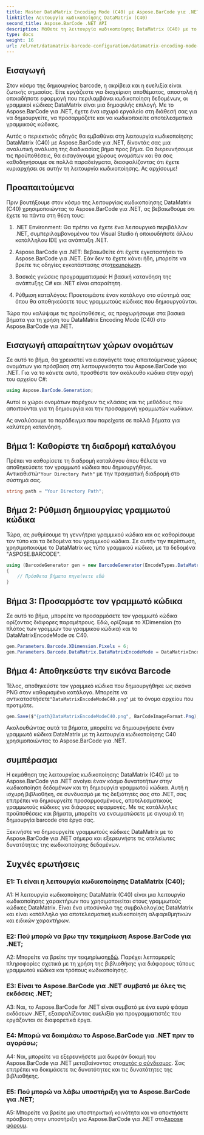 ```yaml
---
title: Master DataMatrix Encoding Mode (C40) με Aspose.BarCode για .NET
linktitle: Λειτουργία κωδικοποίησης DataMatrix (C40)
second_title: Aspose.BarCode .NET API
description: Μάθετε τη λειτουργία κωδικοποίησης DataMatrix (C40) με το Aspose.BarCode για .NET. Δημιουργήστε προσαρμοσμένους γραμμικούς κώδικες αποτελεσματικά. Εξερευνήστε τον οδηγό βήμα προς βήμα.
type: docs
weight: 16
url: /el/net/datamatrix-barcode-configuration/datamatrix-encoding-mode-c40/
---
```

## Εισαγωγή

Στον κόσμο της δημιουργίας barcode, η ακρίβεια και η ευελιξία είναι ζωτικής σημασίας. Είτε εργάζεστε για διαχείριση αποθέματος, αποστολή ή οποιαδήποτε εφαρμογή που περιλαμβάνει κωδικοποίηση δεδομένων, οι γραμμικοί κώδικες DataMatrix είναι μια δημοφιλής επιλογή. Με το Aspose.BarCode για .NET, έχετε ένα ισχυρό εργαλείο στη διάθεσή σας για να δημιουργείτε, να προσαρμόζετε και να κωδικοποιείτε αποτελεσματικά γραμμικούς κώδικες.

Αυτός ο περιεκτικός οδηγός θα εμβαθύνει στη λειτουργία κωδικοποίησης DataMatrix (C40) με Aspose.BarCode για .NET, δίνοντάς σας μια αναλυτική ανάλυση της διαδικασίας βήμα προς βήμα. Θα διερευνήσουμε τις προϋποθέσεις, θα εισαγάγουμε χώρους ονομάτων και θα σας καθοδηγήσουμε σε πολλά παραδείγματα, διασφαλίζοντας ότι έχετε κυριαρχήσει σε αυτήν τη λειτουργία κωδικοποίησης. Ας αρχίσουμε!

## Προαπαιτούμενα

Πριν βουτήξουμε στον κόσμο της λειτουργίας κωδικοποίησης DataMatrix (C40) χρησιμοποιώντας το Aspose.BarCode για .NET, ας βεβαιωθούμε ότι έχετε τα πάντα στη θέση τους:

1. .NET Environment: Θα πρέπει να έχετε ένα λειτουργικό περιβάλλον .NET, συμπεριλαμβανομένου του Visual Studio ή οποιουδήποτε άλλου κατάλληλου IDE για ανάπτυξη .NET.

2.  Aspose.BarCode για .NET: Βεβαιωθείτε ότι έχετε εγκαταστήσει το Aspose.BarCode για .NET. Εάν δεν το έχετε κάνει ήδη, μπορείτε να βρείτε τις οδηγίες εγκατάστασης στο[τεκμηρίωση](https://reference.aspose.com/barcode/net/).

3. Βασικές γνώσεις προγραμματισμού: Η βασική κατανόηση της ανάπτυξης C# και .NET είναι απαραίτητη.

4. Ρύθμιση καταλόγου: Προετοιμάστε έναν κατάλογο στο σύστημά σας όπου θα αποθηκεύσετε τους γραμμωτούς κώδικες που δημιουργούνται.

Τώρα που καλύψαμε τις προϋποθέσεις, ας προχωρήσουμε στα βασικά βήματα για τη χρήση του DataMatrix Encoding Mode (C40) στο Aspose.BarCode για .NET.

## Εισαγωγή απαραίτητων χώρων ονομάτων

Σε αυτό το βήμα, θα χρειαστεί να εισαγάγετε τους απαιτούμενους χώρους ονομάτων για πρόσβαση στη λειτουργικότητα του Aspose.BarCode για .NET. Για να το κάνετε αυτό, προσθέστε τον ακόλουθο κώδικα στην αρχή του αρχείου C#:

```csharp
using Aspose.BarCode.Generation;
```

Αυτοί οι χώροι ονομάτων παρέχουν τις κλάσεις και τις μεθόδους που απαιτούνται για τη δημιουργία και την προσαρμογή γραμμωτών κωδίκων.

Ας αναλύσουμε το παράδειγμα που παρείχατε σε πολλά βήματα για καλύτερη κατανόηση.

## Βήμα 1: Καθορίστε τη διαδρομή καταλόγου

 Πρέπει να καθορίσετε τη διαδρομή καταλόγου όπου θέλετε να αποθηκεύσετε τον γραμμωτό κώδικα που δημιουργήθηκε. Αντικαθιστώ`"Your Directory Path"` με την πραγματική διαδρομή στο σύστημά σας.

```csharp
string path = "Your Directory Path";
```

## Βήμα 2: Ρύθμιση δημιουργίας γραμμωτού κώδικα

Τώρα, ας ρυθμίσουμε τη γεννήτρια γραμμικού κώδικα και ας καθορίσουμε τον τύπο και τα δεδομένα του γραμμικού κώδικα. Σε αυτήν την περίπτωση, χρησιμοποιούμε το DataMatrix ως τύπο γραμμικού κώδικα, με τα δεδομένα "ASPOSE.BARCODE".

```csharp
using (BarcodeGenerator gen = new BarcodeGenerator(EncodeTypes.DataMatrix, "ASPOSE.BARCODE"))
{
    // Πρόσθετα βήματα πηγαίνετε εδώ
}
```

## Βήμα 3: Προσαρμόστε τον γραμμωτό κώδικα

Σε αυτό το βήμα, μπορείτε να προσαρμόσετε τον γραμμωτό κώδικα ορίζοντας διάφορες παραμέτρους. Εδώ, ορίζουμε το XDimension (το πλάτος των γραμμών του γραμμικού κώδικα) και το DataMatrixEncodeMode σε C40.

```csharp
gen.Parameters.Barcode.XDimension.Pixels = 6;
gen.Parameters.Barcode.DataMatrix.DataMatrixEncodeMode = DataMatrixEncodeMode.C40;
```

## Βήμα 4: Αποθηκεύστε την εικόνα Barcode

 Τέλος, αποθηκεύστε τον γραμμικό κώδικα που δημιουργήθηκε ως εικόνα PNG στον καθορισμένο κατάλογο. Μπορείτε να αντικαταστήσετε`"DataMatrixEncodeModeC40.png"` με το όνομα αρχείου που προτιμάτε.

```csharp
gen.Save($"{path}DataMatrixEncodeModeC40.png", BarCodeImageFormat.Png);
```

Ακολουθώντας αυτά τα βήματα, μπορείτε να δημιουργήσετε έναν γραμμωτό κώδικα DataMatrix με τη λειτουργία κωδικοποίησης C40 χρησιμοποιώντας το Aspose.BarCode για .NET.

## συμπέρασμα

Η εκμάθηση της λειτουργίας κωδικοποίησης DataMatrix (C40) με το Aspose.BarCode για .NET ανοίγει έναν κόσμο δυνατοτήτων στην κωδικοποίηση δεδομένων και τη δημιουργία γραμμωτού κώδικα. Αυτή η ισχυρή βιβλιοθήκη, σε συνδυασμό με τις δεξιότητές σας στο .NET, σας επιτρέπει να δημιουργείτε προσαρμοσμένους, αποτελεσματικούς γραμμωτούς κώδικες για διάφορες εφαρμογές. Με τις κατάλληλες προϋποθέσεις και βήματα, μπορείτε να ενσωματώσετε με σιγουριά τη δημιουργία barcode στα έργα σας.

Ξεκινήστε να δημιουργείτε γραμμωτούς κώδικες DataMatrix με το Aspose.BarCode για .NET σήμερα και εξερευνήστε τις ατελείωτες δυνατότητες της κωδικοποίησης δεδομένων.

## Συχνές ερωτήσεις

### Ε1: Τι είναι η λειτουργία κωδικοποίησης DataMatrix (C40);

A1: Η λειτουργία κωδικοποίησης DataMatrix (C40) είναι μια λειτουργία κωδικοποίησης χαρακτήρων που χρησιμοποιείται στους γραμμωτούς κώδικες DataMatrix. Είναι ένα υποσύνολο της συμβολολογίας DataMatrix και είναι κατάλληλο για αποτελεσματική κωδικοποίηση αλφαριθμητικών και ειδικών χαρακτήρων.

### Ε2: Πού μπορώ να βρω την τεκμηρίωση Aspose.BarCode για .NET;

 A2: Μπορείτε να βρείτε την τεκμηρίωση[εδώ](https://reference.aspose.com/barcode/net/). Παρέχει λεπτομερείς πληροφορίες σχετικά με τη χρήση της βιβλιοθήκης για διάφορους τύπους γραμμωτού κώδικα και τρόπους κωδικοποίησης.

### Ε3: Είναι το Aspose.BarCode για .NET συμβατό με όλες τις εκδόσεις .NET;

A3: Ναι, το Aspose.BarCode for .NET είναι συμβατό με ένα ευρύ φάσμα εκδόσεων .NET, εξασφαλίζοντας ευελιξία για προγραμματιστές που εργάζονται σε διαφορετικά έργα.

### Ε4: Μπορώ να δοκιμάσω το Aspose.BarCode για .NET πριν το αγοράσω;

 A4: Ναι, μπορείτε να εξερευνήσετε μια δωρεάν δοκιμή του Aspose.BarCode για .NET μεταβαίνοντας στο[αυτός ο σύνδεσμος](https://releases.aspose.com/). Σας επιτρέπει να δοκιμάσετε τις δυνατότητες και τις δυνατότητες της βιβλιοθήκης.

### Ε5: Πού μπορώ να λάβω υποστήριξη για το Aspose.BarCode για .NET;

A5: Μπορείτε να βρείτε μια υποστηρικτική κοινότητα και να αποκτήσετε πρόσβαση στην υποστήριξη για Aspose.BarCode για .NET στο[Aspose φόρουμ](https://forum.aspose.com/c/barcode/13).